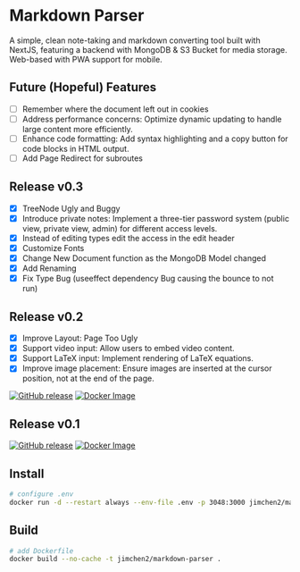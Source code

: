 # Markdown Parser

A simple, clean note-taking and markdown converting tool built with NextJS, featuring a backend with MongoDB & S3 Bucket for media storage. Web-based with PWA support for mobile.

## Future (Hopeful) Features

- [ ] Remember where the document left out in cookies
- [ ] Address performance concerns: Optimize dynamic updating to handle large content more efficiently.
- [ ] Enhance code formatting: Add syntax highlighting and a copy button for code blocks in HTML output.
- [ ] Add Page Redirect for subroutes

## Release v0.3

- [x] TreeNode Ugly and Buggy
- [x] Introduce private notes: Implement a three-tier password system (public view, private view, admin) for different access levels.
- [x] Instead of editing types edit the access in the edit header
- [x] Customize Fonts
- [x] Change New Document function as the MongoDB Model changed
- [x] Add Renaming
- [x] Fix Type Bug (useeffect dependency Bug causing the bounce to not run)

## Release v0.2

- [x] Improve Layout: Page Too Ugly
- [x] Support video input: Allow users to embed video content.
- [x] Support LaTeX input: Implement rendering of LaTeX equations.
- [x] Improve image placement: Ensure images are inserted at the cursor position, not at the end of the page.

[![GitHub release](https://img.shields.io/github/v/release/jimchen2/markdown-parser?include_prereleases&logo=github)](https://github.com/jimchen2/markdown-parser/releases/tag/v0.2)
[![Docker Image](https://img.shields.io/badge/Docker-jimchen2%2Fmarkdown--parser-blue?logo=docker)](https://hub.docker.com/r/jimchen2/markdown-parser)

## Release v0.1

[![GitHub release](https://img.shields.io/github/v/release/jimchen2/markdown-parser?include_prereleases&logo=github)](https://github.com/jimchen2/markdown-parser/releases/tag/v0.1)
[![Docker Image](https://img.shields.io/badge/Docker-jimchen2%2Fmarkdown--parser-blue?logo=docker)](https://hub.docker.com/layers/jimchen2/markdown-parser/v0.1/images/sha256-9a3f95ce1323a4b617a1980749997882c01f7bd89871830f4007228787df2af8)

## Install

```sh
# configure .env
docker run -d --restart always --env-file .env -p 3048:3000 jimchen2/markdown-parser:latest
```

## Build

```sh
# add Dockerfile
docker build --no-cache -t jimchen2/markdown-parser .
```
